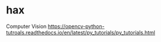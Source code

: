 # hax
Computer Vision
https://opencv-python-tutroals.readthedocs.io/en/latest/py_tutorials/py_tutorials.html
